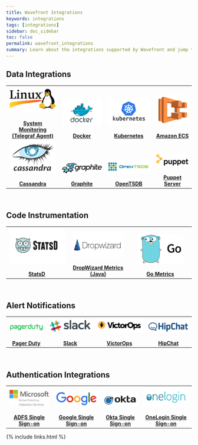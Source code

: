 ```yaml
---
title: Wavefront Integrations
keywords: integrations
tags: [integrations]
sidebar: doc_sidebar
toc: false
permalink: wavefront_integrations
summary: Learn about the integrations supported by Wavefront and jump to instructions for implementing an integration.
---
```


<h2>Data Integrations</h2>
<table class="layout" style="width:100%">
<tbody>
<tr>
<td style="text-align: center;vertical-align: bottom; font-weight:bold">
<a href="integrations_telegraf"><img src="images/linux.png"/></a><br/><br/>
<a href="integrations_telegraf">System Monitoring (Telegraf Agent)</a>
</td>
<td style="text-align: center;vertical-align: bottom; font-weight:bold">
<a href="integrations_cadvisor"><img src="images/docker.png"/></a><br/><br/>
<a href="integrations_cadvisor">Docker</a>
</td>
<td style="text-align: center;vertical-align: bottom; font-weight:bold">
<a href="integrations_kubernetes"><img src="images/kubernetes.png"/></a><br/><br/>
<a href="integrations_kubernetes">Kubernetes</a>
</td>
<td style="text-align: center;vertical-align: bottom; font-weight:bold">
<a href="integrations_aws_ecs"><img src="images/amazon_ecs.png"/></a><br/><br/>
<a href="integrations_aws_ecs">Amazon ECS</a>
</td>
</tr>
<tr>
<td style="text-align: center;vertical-align: bottom; font-weight:bold">
<a href="integrations_cassandra"><img src="images/cassandra.png"/></a><br/><br/>
<a href="integrations_cassandra">Cassandra</a>
</td>
<td style="text-align: center;vertical-align: bottom; font-weight:bold">
<a href="integrations_graphite"><img src="images/graphite.png"/></a><br/><br/>
<a href="integrations_graphite">Graphite</a>
</td>
<td style="text-align: center;vertical-align: bottom; font-weight:bold">
<a href="integrations_opentsdb"><img src="images/opentsdb.png"/></a><br/><br/>
<a href="integrations_opentsdb">OpenTSDB</a>
</td>
<td style="text-align: center;vertical-align: bottom; font-weight:bold">
<a href="integrations_puppet_server"><img src="images/puppet.png"/></a><br/><br/>
<a href="integrations_puppet_server">Puppet Server</a>
</td>
</tr>
</tbody>
</table>
<br/>
<h2>Code Instrumentation</h2>
<table  class="layout" style="width:100%">
<colgroup>
<col width="33%" />
<col width="33%" />
<col width="34%" />
</colgroup>
<tbody>
<tr>
<td style="text-align: center;vertical-align: bottom; font-weight:bold">
<a href="integrations_statsd"><img src="images/statsd.png"/></a><br/><br/>
<a href="integrations_statsd">StatsD</a>
</td>
<td style="text-align: center;vertical-align: bottom; font-weight:bold">
<a href="integrations_dropwizard_metrics"><img src="images/dropwizard.png"/></a><br/><br/>
<a href="integrations_dropwizard_metrics">DropWizard Metrics (Java)</a>
</td>
<td style="text-align: center;vertical-align: bottom; font-weight:bold">
<a href="integrations_go_metrics"><img src="images/go.png"/></a><br/><br/>
<a href="integrations_go_metrics">Go Metrics</a>
</td>
</tr>
</tbody>
</table>
<br/>
<h2>Alert Notifications</h2>
<table class="layout"  style="width:100%">
<tbody>
<tr>
<td style="text-align: center;vertical-align: bottom; font-weight:bold">
<a href="alerts_integrating_pagerduty"><img src="images/pagerduty.png"/></a><br/><br/>
<a href="alerts_integrating_pagerduty">Pager Duty</a>
</td>
<td style="text-align: center;vertical-align: bottom; font-weight:bold">
<a href="alerts_integrating_slack"><img src="images/slack.png"/></a><br/><br/>
<a href="alerts_integrating_slack">Slack</a>
</td>
<td style="text-align: center;vertical-align: bottom; font-weight:bold">
<a href="alerts_integrating_victorops"><img src="images/victorops.png"/></a><br/><br/>
<a href="alerts_integrating_victorops">VictorOps</a>
</td>
<td style="text-align: center;vertical-align: bottom; font-weight:bold">
<a href="alerts_integrating_hipchat"><img src="images/hipchat.png"/></a><br/><br/>
<a href="alerts_integrating_hipchat">HipChat</a>
</td>
</tr>
</tbody>
</table>
<br/>
<h2>Authentication Integrations</h2>
<table class="layout"  style="width:100%">
<tbody>
<tr>
<td style="text-align: center;vertical-align: bottom; font-weight:bold">
<a href="integrations_sso_adfs"><img src="images/microsoft_adfs.png"/></a><br/><br/>
<a href="integrations_sso_adfs">ADFS Single Sign-on</a>
</td>
<td style="text-align: center;vertical-align: bottom; font-weight:bold">
<a href="integrations_sso_google"><img src="images/google.png"/></a><br/><br/>
<a href="integrations_sso_google">Google Single Sign-on</a>
</td>
<td style="text-align: center;vertical-align: bottom; font-weight:bold">
<a href="integrations_sso_okta"><img src="images/okta.png"/></a><br/><br/>
<a href="integrations_sso_okta">Okta Single Sign-on</a>
</td>
<td style="text-align: center;vertical-align: bottom; font-weight:bold">
<a href="integrations_sso_onelogin"><img src="images/onelogin.png"/></a><br/><br/>
<a href="integrations_sso_onelogin">OneLogin Single Sign-on</a>
</td>
</tr>
</tbody>
</table>


{% include links.html %}
